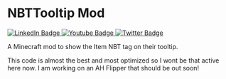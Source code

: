 # NBTTooltip Mod

<div id="badges">
  <a href="your-linkedin-URL">
    <img src="https://camo.githubusercontent.com/c92be2bba9638397eac6ad9b426119f0577a31f7f482d32680c8bf5917613728/68747470733a2f2f696d672e736869656c64732e696f2f6769746875622f7265706f2d73697a652f6b6f70616d65642f526176656e2d62504c55532e737667" alt="LinkedIn Badge"/>
  </a>
  <a href="your-youtube-URL">
    <img src="https://img.shields.io/badge/YouTube-red?style=for-the-badge&logo=youtube&logoColor=white" alt="Youtube Badge"/>
  </a>
  <a href="your-twitter-URL">
    <img src="https://camo.githubusercontent.com/4ce1189c39f0006eb2212760bfbdcee84ca534241abfc0b51c64a3229f5eaec4/68747470733a2f2f696d672e736869656c64732e696f2f62616467652f4d432d312e382e392d627269676874677265656e2e737667" alt="Twitter Badge"/>
  </a>
</div>
 



A Minecraft mod to show the Item NBT tag on their tooltip.

This code is almost the best and most optimized so I wont be that active here now.
I am working on an AH Flipper that should be out soon!




 
